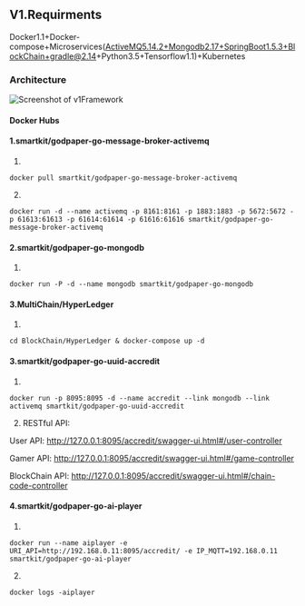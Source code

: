 
## V1.Requirments

Docker1.1+Docker-compose+Microservices(ActiveMQ5.14.2+Mongodb2.17+SpringBoot1.5.3+BlockChain+gradle@2.14+Python3.5+Tensorflow1.1)+Kubernetes

### Architecture

![Screenshot of v1Framework](https://raw.githubusercontent.com/yangboz/2017-2018-computing-thinking/master/Docker/v1/v1Framework.jpg)

#### Docker Hubs

#### 1.smartkit/godpaper-go-message-broker-activemq

1.
```
docker pull smartkit/godpaper-go-message-broker-activemq
```
2.
```
docker run -d --name activemq -p 8161:8161 -p 1883:1883 -p 5672:5672 -p 61613:61613 -p 61614:61614 -p 61616:61616 smartkit/godpaper-go-message-broker-activemq
```

#### 2.smartkit/godpaper-go-mongodb

1.
```
docker run -P -d --name mongodb smartkit/godpaper-go-mongodb
```

#### 3.MultiChain/HyperLedger

1.
```
cd BlockChain/HyperLedger & docker-compose up -d
```

#### 3.smartkit/godpaper-go-uuid-accredit

1.
```
docker run -p 8095:8095 -d --name accredit --link mongodb --link activemq smartkit/godpaper-go-uuid-accredit
```

2. RESTful API:

User API: http://127.0.0.1:8095/accredit/swagger-ui.html#/user-controller

Gamer API: http://127.0.0.1:8095/accredit/swagger-ui.html#/game-controller

BlockChain API: http://127.0.0.1:8095/accredit/swagger-ui.html#/chain-code-controller


#### 4.smartkit/godpaper-go-ai-player

1.
```
docker run --name aiplayer -e URI_API=http://192.168.0.11:8095/accredit/ -e IP_MQTT=192.168.0.11 smartkit/godpaper-go-ai-player
```

2. 
```
docker logs -aiplayer
```
